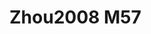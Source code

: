 <a name="material" />

# Zhou2008 M57
<script type="application/ld+json">
  {
    "@context": "https://schema.org/",
    "@type": "ChemicalSubstance",
    "http://purl.org/dc/terms/conformsTo":
      {
        "@type": "CreativeWork",
        "@id": "https://bioschemas.org/profiles/ChemicalSubstance/0.4-RELEASE/"
      },
    "@id": "https://egonw.github.io/nanowiki/nanowiki269.html#material",
    "name": "Zhou2008 M57",
    "sameAs: "http://127.0.0.1/mediawiki/index.php/Special:URIResolver/Zhou2008_M57"
  }
</script>


